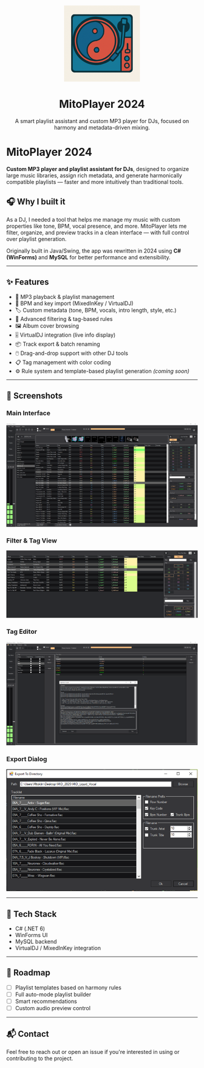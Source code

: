<p align="center">
  <img src="./assets/mitoplayer.png" width="200" alt="MitoPlayer logo"/>
</p>

<h1 align="center">MitoPlayer 2024</h1>

<p align="center">
  A smart playlist assistant and custom MP3 player for DJs, focused on harmony and metadata-driven mixing.
</p>

# MitoPlayer 2024

**Custom MP3 player and playlist assistant for DJs**, designed to organize large music libraries, assign rich metadata, and generate harmonically compatible playlists — faster and more intuitively than traditional tools.

## 🎧 Why I built it

As a DJ, I needed a tool that helps me manage my music with custom properties like tone, BPM, vocal presence, and more. MitoPlayer lets me filter, organize, and preview tracks in a clean interface — with full control over playlist generation.

Originally built in Java/Swing, the app was rewritten in 2024 using **C# (WinForms)** and **MySQL** for better performance and extensibility.

---

## ✨ Features

- 🎵 MP3 playback & playlist management  
- 🔑 BPM and key import (MixedInKey / VirtualDJ)  
- 🏷️ Custom metadata (tone, BPM, vocals, intro length, style, etc.)  
- 🧠 Advanced filtering & tag-based rules  
- 🖼️ Album cover browsing  
- 🎚️ VirtualDJ integration (live info display)  
- 📦 Track export & batch renaming  
- 🖱️ Drag-and-drop support with other DJ tools  
- 📋 Tag management with color coding  
- ⚙️ Rule system and template-based playlist generation *(coming soon)*  

---

## 📸 Screenshots

### Main Interface
![Main UI](./assets/main_ui.png)

### Filter & Tag View
![Filter View](./assets/filter_view.png)

### Tag Editor
![Tag Editor](./assets/tag_editor.png)

### Export Dialog
![Export](./assets/export_dialog.png)

---

## 🔧 Tech Stack

- C# (.NET 6)
- WinForms UI
- MySQL backend
- VirtualDJ / MixedInKey integration

---

## 🚧 Roadmap

- [ ] Playlist templates based on harmony rules  
- [ ] Full auto-mode playlist builder  
- [ ] Smart recommendations  
- [ ] Custom audio preview control  

---

## 📬 Contact

Feel free to reach out or open an issue if you're interested in using or contributing to the project.
